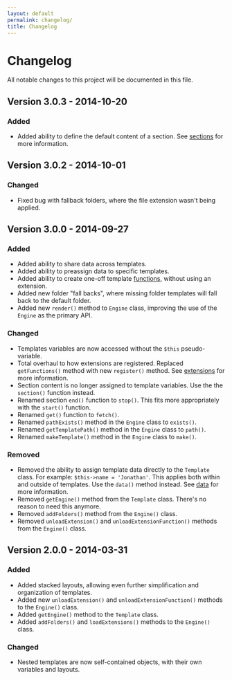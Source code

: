 ```yaml
---
layout: default
permalink: changelog/
title: Changelog
---
```


Changelog
=========

All notable changes to this project will be documented in this file.

## Version 3.0.3 - 2014-10-20

### Added

- Added ability to define the default content of a section. See [sections](/templates/sections/#default-section-content) for more information.

## Version 3.0.2 - 2014-10-01

### Changed

- Fixed bug with fallback folders, where the file extension wasn't being applied.

## Version 3.0.0 - 2014-09-27

### Added

- Added ability to share data across templates.
- Added ability to preassign data to specific templates.
- Added ability to create one-off template [functions](/engine/functions/), without using an extension.
- Added new folder "fall backs", where missing folder templates will fall back to the default folder.
- Added new `render()` method to `Engine` class, improving the use of the `Engine` as the primary API.

### Changed

- Templates variables are now accessed without the `$this` pseudo-variable.
- Total overhaul to how extensions are registered. Replaced `getFunctions()` method with new `register()` method. See [extensions](/engine/extensions/) for more information.
- Section content is no longer assigned to template variables. Use the the `section()` function instead.
- Renamed section `end()` function to `stop()`. This fits more appropriately with the `start()` function.
- Renamed `get()` function to `fetch()`.
- Renamed `pathExists()` method in the `Engine` class to `exists()`.
- Renamed `getTemplatePath()` method in the `Engine` class to `path()`.
- Renamed `makeTemplate()` method in the `Engine` class to `make()`.

### Removed

- Removed the ability to assign template data directly to the `Template` class. For example:  `$this->name = 'Jonathan'`. This applies both within and outside of templates. Use the `data()` method instead. See [data](http://platesphp.com/templates/data/) for more information.
- Removed `getEngine()` method from the `Template` class. There's no reason to need this anymore.
- Removed `addFolders()` method from the `Engine()` class.
- Removed `unloadExtension()` and `unloadExtensionFunction()` methods from the `Engine()` class.

## Version 2.0.0 - 2014-03-31

### Added

- Added stacked layouts, allowing even further simplification and organization of templates.
- Added new `unloadExtension()` and `unloadExtensionFunction()` methods to the `Engine()` class.
- Added `getEngine()` method to the `Template` class.
- Added `addFolders()` and `loadExtensions()` methods to the `Engine()` class.

### Changed

- Nested templates are now self-contained objects, with their own variables and layouts.